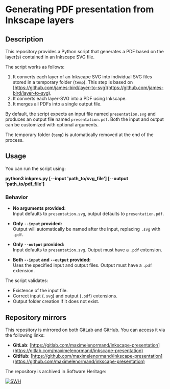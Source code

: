 # Generating PDF presentation from Inkscape layers

## Description

This repository provides a Python script that generates a PDF based on the 
layer(s) contained in an Inkscape SVG file.

The script works as follows:

1. It converts each layer of an Inkscape SVG into individual SVG files stored in 
a temporary folder (`temp`). This step is based on 
[https://github.com/james-bird/layer-to-svg](https://github.com/james-bird/layer-to-svg).  
2. It converts each layer-SVG into a PDF using Inkscape.  
3. It merges all PDFs into a single output file.

By default, the script expects an input file named `presentation.svg` and 
produces an output file named `presentation.pdf`. Both the input and output 
can be customized with optional arguments.

The temporary folder (`temp`) is automatically removed at the end of the process.

## Usage

You can run the script using:

**python3 inkpres.py [--input 'path_to/svg_file'] [--output 'path_to/pdf_file']**

### Behavior

- **No arguments provided:**  
  Input defaults to `presentation.svg`, output defaults to `presentation.pdf`.

- **Only `--input` provided:**  
  Output will automatically be named after the input, replacing `.svg` with `.pdf`.

- **Only `--output` provided:**  
  Input defaults to `presentation.svg`. Output must have a `.pdf` extension.

- **Both `--input` and `--output` provided:**  
  Uses the specified input and output files. Output must have a `.pdf` extension.

The script validates:

- Existence of the input file.  
- Correct input (`.svg`) and output (`.pdf`) extensions.  
- Output folder creation if it does not exist.

## Repository mirrors

This repository is mirrored on both GitLab and GitHub. You can access it via the following links:

- **GitLab**: [https://gitlab.com/maximelenormand/inkscape-presentation](https://gitlab.com/maximelenormand/inkscape-presentation)  
- **GitHub**: [https://github.com/maximelenormand/inkscape-presentation](https://github.com/maximelenormand/inkscape-presentation)  

The repository is archived in Software Heritage:

[![SWH](https://archive.softwareheritage.org/badge/origin/https://github.com/maximelenormand/inkscape-presentation/)](https://archive.softwareheritage.org/browse/origin/?origin_url=https://github.com/maximelenormand/inkscape-presentation)
